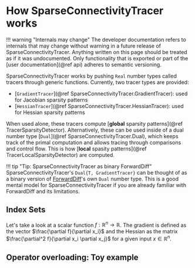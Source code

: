 # How SparseConnectivityTracer works

!!! warning "Internals may change"
    The developer documentation refers to internals that may change without warning in a future release of SparseConnectivityTracer.
    Anything written on this page should be treated as if it was undocumented.
    Only functionality that is exported or part of the [user documentation](@ref api) adheres to semantic versioning.


SparseConnectivityTracer works by pushing `Real` number types called tracers through generic functions.
Currently, two tracer types are provided:

* [`GradientTracer`](@ref SparseConnectivityTracer.GradientTracer): used for Jacobian sparsity patterns
* [`HessianTracer`](@ref SparseConnectivityTracer.HessianTracer): used for Hessian sparsity patterns

When used alone, these tracers compute [**global** sparsity patterns](@ref TracerSparsityDetector).
Alternatively, these can be used inside of a dual number type [`Dual`](@ref SparseConnectivityTracer.Dual), 
which keeps track of the primal computation and allows tracing through comparisons and control flow.
This is how [**local** spasity patterns](@ref TracerLocalSparsityDetector) are computed.

!!! tip "Tip: SparseConnectivityTracer as binary ForwardDiff"
     SparseConnectivityTracer's `Dual{T, GradientTracer}` can be thought of as a binary version of [ForwardDiff](https://github.com/JuliaDiff/ForwardDiff.jl)'s own `Dual` number type.
     This is a good mental model for SparseConnectivityTracer if you are already familiar with ForwardDiff and its limitations.


## Index Sets

Let's take a look at a scalar function $f: \mathbb{R}^n \rightarrow \mathbb{R}$.
The gradient is defined as the vector $\frac{\partial f}{\partial x_i}$ 
and the Hessian as the matrix $\frac{\partial^2 f}{\partial x_i \partial x_j}$ for a given input $x\in\mathbb{R}^n$.


## Operator overloading: Toy example